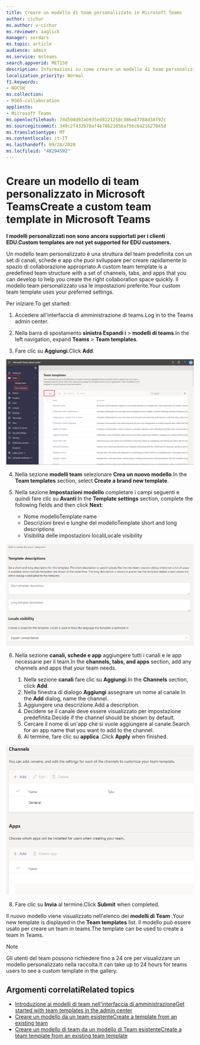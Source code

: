 ```yaml
---
title: Creare un modello di team personalizzato in Microsoft Teams
author: cichur
ms.author: v-cichur
ms.reviewer: aaglick
manager: serdars
ms.topic: article
audience: admin
ms.service: msteams
search.appverid: MET150
description: Informazioni su come creare un modello di team personalizzato in Microsoft teams.
localization_priority: Normal
f1.keywords:
- NOCSH
ms.collection:
- M365-collaboration
appliesto:
- Microsoft Teams
ms.openlocfilehash: 7dd598d92ab935ed8221258c386e87788d38f92c
ms.sourcegitcommit: 340c2f432b78af4e78b21056af56c6421627045d
ms.translationtype: MT
ms.contentlocale: it-IT
ms.lasthandoff: 09/28/2020
ms.locfileid: "48294592"
---
```

# <a name="create-a-custom-team-template-in-microsoft-teams"></a><span data-ttu-id="310b8-103">Creare un modello di team personalizzato in Microsoft Teams</span><span class="sxs-lookup"><span data-stu-id="310b8-103">Create a custom team template in Microsoft Teams</span></span>

<span data-ttu-id="310b8-104">**I modelli personalizzati non sono ancora supportati per i clienti EDU.**</span><span class="sxs-lookup"><span data-stu-id="310b8-104">**Custom templates are not yet supported for EDU customers.**</span></span>

<span data-ttu-id="310b8-105">Un modello team personalizzato è una struttura del team predefinita con un set di canali, schede e app che puoi sviluppare per creare rapidamente lo spazio di collaborazione appropriato.</span><span class="sxs-lookup"><span data-stu-id="310b8-105">A custom team template is a predefined team structure with a set of channels, tabs, and apps that you can develop to help you create the right collaboration space quickly.</span></span> <span data-ttu-id="310b8-106">Il modello team personalizzato usa le impostazioni preferite.</span><span class="sxs-lookup"><span data-stu-id="310b8-106">Your custom team template uses your preferred settings.</span></span>  

<span data-ttu-id="310b8-107">Per iniziare:</span><span class="sxs-lookup"><span data-stu-id="310b8-107">To get started:</span></span>

1. <span data-ttu-id="310b8-108">Accedere all'interfaccia di amministrazione di teams.</span><span class="sxs-lookup"><span data-stu-id="310b8-108">Log in to the Teams admin center.</span></span>

2. <span data-ttu-id="310b8-109">Nella barra di spostamento **sinistra Espandi i**  >  **modelli di teams**.</span><span class="sxs-lookup"><span data-stu-id="310b8-109">In the left navigation, expand **Teams** > **Team templates**.</span></span>

3. <span data-ttu-id="310b8-110">Fare clic su **Aggiungi**.</span><span class="sxs-lookup"><span data-stu-id="310b8-110">Click **Add**.</span></span>

![Immagine della finestra di dialogo modelli di team con Aggiungi evidenziata.](media/team-templates-new.png)

4. <span data-ttu-id="310b8-112">Nella sezione **modelli team** selezionare **Crea un nuovo modello**.</span><span class="sxs-lookup"><span data-stu-id="310b8-112">In the **Team templates** section, select **Create a brand new template**.</span></span>

5. <span data-ttu-id="310b8-113">Nella sezione **Impostazioni modello** completare i campi seguenti e quindi fare clic su **Avanti**:</span><span class="sxs-lookup"><span data-stu-id="310b8-113">In the **Template settings** section, complete the following fields and then click **Next**:</span></span>
    - <span data-ttu-id="310b8-114">Nome modello</span><span class="sxs-lookup"><span data-stu-id="310b8-114">Template name</span></span>
    - <span data-ttu-id="310b8-115">Descrizioni brevi e lunghe del modello</span><span class="sxs-lookup"><span data-stu-id="310b8-115">Template short and long descriptions</span></span>
    - <span data-ttu-id="310b8-116">Visibilità delle impostazioni locali</span><span class="sxs-lookup"><span data-stu-id="310b8-116">Locale visibility</span></span>  

![Immagine della finestra di dialogo di denominazione delle impostazioni dei modelli di team.](media/template-add-a-name.png)

6. <span data-ttu-id="310b8-118">Nella sezione **canali, schede e app** aggiungere tutti i canali e le app necessarie per il team.</span><span class="sxs-lookup"><span data-stu-id="310b8-118">In the **channels, tabs, and apps** section, add any channels and apps that your team needs.</span></span>

    1. <span data-ttu-id="310b8-119">Nella sezione **canali** fare clic su **Aggiungi**.</span><span class="sxs-lookup"><span data-stu-id="310b8-119">In the **Channels** section, click **Add**.</span></span>
    2. <span data-ttu-id="310b8-120">Nella finestra di dialogo **Aggiungi** assegnare un nome al canale.</span><span class="sxs-lookup"><span data-stu-id="310b8-120">In the **Add** dialog, name the channel.</span></span>
    3. <span data-ttu-id="310b8-121">Aggiungere una descrizione.</span><span class="sxs-lookup"><span data-stu-id="310b8-121">Add a description.</span></span>
    4. <span data-ttu-id="310b8-122">Decidere se il canale deve essere visualizzato per impostazione predefinita.</span><span class="sxs-lookup"><span data-stu-id="310b8-122">Decide if the channel should be shown by default.</span></span>
    5. <span data-ttu-id="310b8-123">Cercare il nome di un'app che si vuole aggiungere al canale.</span><span class="sxs-lookup"><span data-stu-id="310b8-123">Search for an app name that you want to add to the channel.</span></span>
    6. <span data-ttu-id="310b8-124">Al termine, fare clic su **applica** .</span><span class="sxs-lookup"><span data-stu-id="310b8-124">Click **Apply** when finished.</span></span>

![Immagine dei canali, delle linguette e delle app per i modelli di team.](media/template-channels-tabs-apps.png)

8. <span data-ttu-id="310b8-126">Fare clic su **Invia** al termine.</span><span class="sxs-lookup"><span data-stu-id="310b8-126">Click **Submit** when completed.</span></span>

<span data-ttu-id="310b8-127">Il nuovo modello viene visualizzato nell'elenco dei **modelli di Team** .</span><span class="sxs-lookup"><span data-stu-id="310b8-127">Your new template is displayed in the **Team templates** list.</span></span> <span data-ttu-id="310b8-128">Il modello può essere usato per creare un team in teams.</span><span class="sxs-lookup"><span data-stu-id="310b8-128">The template can be used to create a team in Teams.</span></span>

> [!Note]
> <span data-ttu-id="310b8-129">Gli utenti del team possono richiedere fino a 24 ore per visualizzare un modello personalizzato nella raccolta.</span><span class="sxs-lookup"><span data-stu-id="310b8-129">It can take up to 24 hours for teams users to see a custom template in the gallery.</span></span>

## <a name="related-topics"></a><span data-ttu-id="310b8-130">Argomenti correlati</span><span class="sxs-lookup"><span data-stu-id="310b8-130">Related topics</span></span>

- [<span data-ttu-id="310b8-131">Introduzione ai modelli di team nell'interfaccia di amministrazione</span><span class="sxs-lookup"><span data-stu-id="310b8-131">Get started with team templates in the admin center</span></span>](get-started-with-teams-templates-in-the-admin-console.md)
- [<span data-ttu-id="310b8-132">Creare un modello da un team esistente</span><span class="sxs-lookup"><span data-stu-id="310b8-132">Create a template from an existing team</span></span>](create-template-from-existing-team.md)
- [<span data-ttu-id="310b8-133">Creare un modello di team da un modello di Team esistente</span><span class="sxs-lookup"><span data-stu-id="310b8-133">Create a team template from an existing team template</span></span>](create-template-from-existing-template.md)
